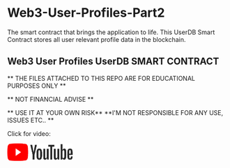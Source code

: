 # Web3-User-Profiles-Part2
The smart contract that brings the application to life. This UserDB Smart Contract stores all user relevant profile data in the blockchain. 

<h2>Web3 User Profiles UserDB SMART CONTRACT</h2>


** THE FILES ATTACHED TO THIS REPO ARE FOR EDUCATIONAL PURPOSES ONLY **

** NOT FINANCIAL ADVISE **

** USE IT AT YOUR OWN RISK** **I'M NOT RESPONSIBLE FOR ANY USE, ISSUES ETC.. **


Click for video:

<a href="" target="_blank"><img src="https://github.com/net2devcrypto/misc/blob/main/ytlogo2.png" width="150" height="40"></a> 
